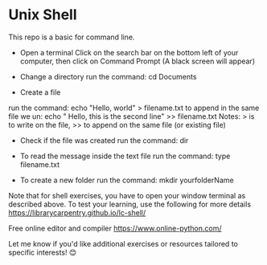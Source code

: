# Unix Shell
This repo is a basic for command line.



- Open a terminal
  Click on the search bar on the bottom left of your computer, then click on Command Prompt (A black screen will appear)

 - Change a directory
   run the command: cd Documents 

 - Create a file 

  run the command: echo "Hello, world" > filename.txt
  to append in the same file we un:
  echo " Hello, this is the second line" >> filename.txt
  Notes: > is to write on the file, >> to append on the same file (or existing file)

 - Check if the file was created
   run the command: dir

 -  To read the message inside the text file
    run the command: type filename.txt

  - To create a new folder
    run the command:  mkdir yourfolderName

 Note that for shell exercises, you have to open your window terminal as described above.
 To test your learning, use the following for more details
 https://librarycarpentry.github.io/lc-shell/

 Free online editor and compiler
 https://www.online-python.com/



Let me know if you'd like additional exercises or resources tailored to specific interests! 😊